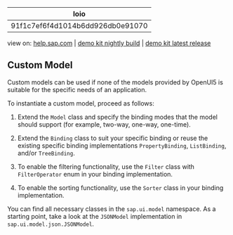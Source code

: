 | loio |
| -----|
| 91f1c7ef6f4d1014b6dd926db0e91070 |

<div id="loio">

view on: [help.sap.com](https://help.sap.com/viewer/DRAFT/3237636b137e43519a20ad5513c49ccb/latest/en-US/91f1c7ef6f4d1014b6dd926db0e91070.html) | [demo kit nightly build](https://openui5nightly.hana.ondemand.com/#/topic/91f1c7ef6f4d1014b6dd926db0e91070) | [demo kit latest release](https://openui5.hana.ondemand.com/#/topic/91f1c7ef6f4d1014b6dd926db0e91070)</div>
<!-- loio91f1c7ef6f4d1014b6dd926db0e91070 -->

## Custom Model

Custom models can be used if none of the models provided by OpenUI5 is suitable for the specific needs of an application.

To instantiate a custom model, proceed as follows:

1.  Extend the `Model` class and specify the binding modes that the model should support \(for example, two-way, one-way, one-time\).

2.  Extend the `Binding` class to suit your specific binding or reuse the existing specific binding implementations `PropertyBinding`, `ListBinding`, and/or `TreeBinding`.

3.  To enable the filtering functionality, use the `Filter` class with `FilterOperator` enum in your binding implementation.

4.  To enable the sorting functionality, use the `Sorter` class in your binding implementation.


You can find all necessary classes in the `sap.ui.model` namespace. As a starting point, take a look at the `JSONModel` implementation in `sap.ui.model.json.JSONModel`.

